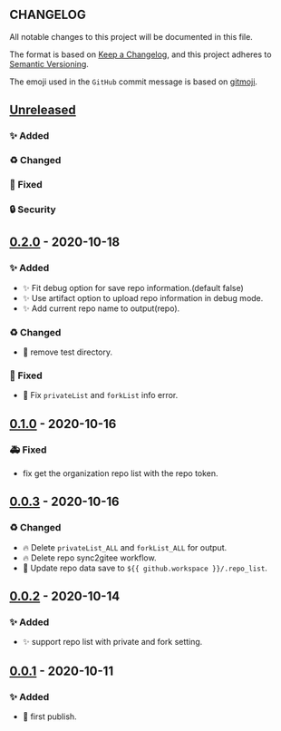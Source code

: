 ## CHANGELOG

All notable changes to this project will be documented in this file.

The format is based on [Keep a Changelog](https://keepachangelog.com/en/1.0.0/),
and this project adheres to [Semantic Versioning](https://semver.org/spec/v2.0.0.html).

The emoji used in the `GitHub` commit message is based on [gitmoji](https://gitmoji.carloscuesta.me/).

## [Unreleased]

### ✨ Added

### ♻️ Changed

### 🐛 Fixed

### 🔒 Security

## [0.2.0] - 2020-10-18

### ✨ Added

- ✨ Fit debug option for save repo information.(default false)
- ✨ Use artifact option to upload repo information in debug mode.
- ✨ Add current repo name to output(repo).

### ♻️ Changed

- 🙈 remove test directory.

### 🐛 Fixed

- 🐛 Fix `privateList` and `forkList` info error.

## [0.1.0] - 2020-10-16

### 🚑 Fixed

- fix get the organization repo list with the repo token.

## [0.0.3] - 2020-10-16

### ♻️ Changed

- 🔥 Delete `privateList_ALL` and `forkList_ALL` for output.
- 🔥 Delete repo sync2gitee workflow.
- 📝 Update repo data save to `${{ github.workspace }}/.repo_list`.

## [0.0.2] - 2020-10-14

### ✨ Added

- ✨ support repo list with private and fork setting.

## [0.0.1] - 2020-10-11

### ✨ Added

- 🎉 first publish.

[unreleased]: https://github.com/olivierlacan/keep-a-changelog/compare/v0.2.0...HEAD
[0.2.0]: https://github.com/mindsers/changelog-reader-action/compare/v0.2.0
[0.1.0]: https://github.com/mindsers/changelog-reader-action/compare/v0.1.0
[0.0.3]: https://github.com/mindsers/changelog-reader-action/compare/v0.0.3
[0.0.2]: https://github.com/mindsers/changelog-reader-action/compare/v0.0.2
[0.0.1]: https://github.com/mindsers/changelog-reader-action/compare/v0.0.1

